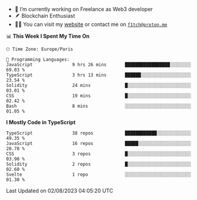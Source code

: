 - 🔭 I’m currently working on Freelance as Web3 developer
- 🪶 Blockchain Enthusiast
- 👨‍💻 You can visit my [website](https://f1tch.xyz) or contact me on [`f1tch@proton.me`](mailto:f1tch@proton.me)

<!--START_SECTION:waka-->
📊 **This Week I Spent My Time On** 

```text
🕑︎ Time Zone: Europe/Paris

💬 Programming Languages: 
JavaScript               9 hrs 26 mins       █████████████████░░░░░░░░   69.03 % 
TypeScript               3 hrs 13 mins       ██████░░░░░░░░░░░░░░░░░░░   23.54 % 
Solidity                 24 mins             █░░░░░░░░░░░░░░░░░░░░░░░░   03.01 % 
CSS                      19 mins             █░░░░░░░░░░░░░░░░░░░░░░░░   02.42 % 
Bash                     8 mins              ░░░░░░░░░░░░░░░░░░░░░░░░░   01.05 % 
```

**I Mostly Code in TypeScript** 

```text
TypeScript               38 repos            ████████████░░░░░░░░░░░░░   49.35 % 
JavaScript               16 repos            █████░░░░░░░░░░░░░░░░░░░░   20.78 % 
CSS                      3 repos             █░░░░░░░░░░░░░░░░░░░░░░░░   03.90 % 
Solidity                 2 repos             █░░░░░░░░░░░░░░░░░░░░░░░░   02.60 % 
Svelte                   1 repo              ░░░░░░░░░░░░░░░░░░░░░░░░░   01.30 % 
```




 Last Updated on 02/08/2023 04:05:20 UTC
<!--END_SECTION:waka-->
